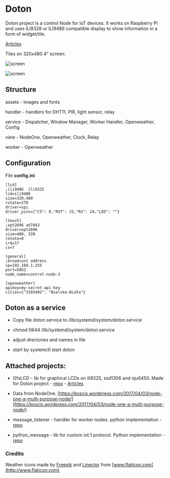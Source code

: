 Doton
===

Doton project is a control Node for IoT devices. It works on Raspberry Pi and uses ILI9328 or ILI9486 compatible display to show
information in a form of widget/tile.

[Articles](https://koscis.wordpress.com/tag/doton/)

Tiles on 320x480 4" screen:

![screen](https://koscis.files.wordpress.com/2017/05/img_20170524_210024.jpg?w=300)

![screen](https://koscis.files.wordpress.com/2017/05/img_20170506_133912.jpg?w=300)

## Structure

assets - images and fonts

handler - handlers for DHT11, PIR, light sensor, relay

service - Dispatcher, Window Manager, Worker Handler, Openweather, Config

view - NodeOne, Openweather, Clock, Relay

worker - Openweather 

## Configuration

File **config.ini** 

    [lcd]
    ;ili9486  ili9325
    lcd=ili9486
    size=320,480
    rotate=270
    driver=spi
    driver_pins={"CS": 8,"RST": 25,"RS": 24,"LED": ""}
    
    [touch]
    ;xpt2046 ad7843
    driver=xpt2046
    size=480, 320
    rotate=0
    irq=17
    cs=7
    
    [general]
    ;broadcast address
    ip=192.168.1.255
    port=5053
    node_name=control-node-2
    
    [openweather]
    apikey=my-secret-api-key
    cities={"3103402": "Bielsko-Biała"}

## Doton as a service

- Copy file doton.service to /lib/systemd/system/doton.service

- chmod 0644 /lib/systemd/system/doton.service

- adjust drectories and names in file

- start by systemctl start doton

## Attached projects:
- GfxLCD - lib for graphical LCDs on ili9325, ssd1306 and nju6450. Made for Doton project - [repo](https://github.com/bkosciow/gfxlcd) - [Articles](https://koscis.wordpress.com/category/screens/lcd-screens/gfxlcd/)

- Data from NodeOne. [https://koscis.wordpress.com/2017/04/03/node-one-a-multi-purpose-node/](https://koscis.wordpress.com/2017/04/03/node-one-a-multi-purpose-node/)

- message_listener - handler for worker nodes. python implementation - [repo](https://github.com/bkosciow/message_listener) 

- python_message - lib for custom iot:1 protocol. Python implementation - [repo](https://github.com/bkosciow/python_iot-1)   

 
### Credits

Weather icons made by [Freepik](http://www.flaticon.com/authors/freepik) and [Linector](http://www.flaticon.com/authors/linector) from [www.flaticon.com](http://www.flaticon.com)
 
 

